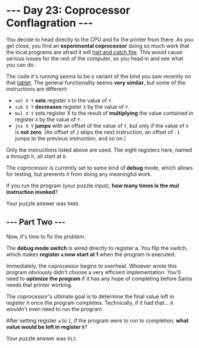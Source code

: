 # --- Day 23: Coprocessor Conflagration ---

You decide to head directly to the CPU and fix the printer from there. As you get close, you find an **experimental coprocessor** doing so much work that the local programs are afraid it will [halt and catch fire][1]. This would cause serious issues for the rest of the computer, so you head in and see what you can do.

The code it's running seems to be a variant of the kind you saw recently on that [tablet][2]. The general functionality seems **very similar**, but some of the instructions are different:

* `set X Y` **sets** register `X` to the value of `Y`.
* `sub X Y` **decreases** register `X` by the value of `Y`.
* `mul X Y` sets register X to the result of **multiplying** the value contained in register `X` by the value of `Y`.
* `jnz X Y` **jumps** with an offset of the value of `Y`, but only if the value of `X` is **not zero**. (An offset of `2` skips the next instruction, an offset of `-1` jumps to the previous instruction, and so on.)

Only the instructions listed above are used. The eight registers here, named a through h, all start at `0`.

The coprocessor is currently set to some kind of **debug** mode, which allows for testing, but prevents it from doing any meaningful work.

If you run the program (your puzzle input), **how many times is the mul instruction invoked**?

Your puzzle answer was `9409`.

## --- Part Two ---

Now, it's time to fix the problem.

The **debug mode switch** is wired directly to register a. You flip the switch, which makes **register `a` now start at 1** when the program is executed.

Immediately, the coprocessor begins to overheat. Whoever wrote this program obviously didn't choose a very efficient implementation. You'll need to **optimize the program** if it has any hope of completing before Santa needs that printer working.

The coprocessor's ultimate goal is to determine the final value left in register h once the program completes. Technically, if it had that... it wouldn't even need to run the program.

After setting register `a` to `1`, if the program were to run to completion, **what value would be left in register `h`**?

Your puzzle answer was `913`.

[1]: https://en.wikipedia.org/wiki/Halt_and_Catch_Fire
[2]: http://adventofcode.com/2017/day/18